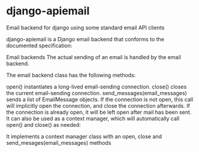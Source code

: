 # django-apiemail
Email backend for django using some standard email API clients

django-apiemail is a Django email backend that conforms to the documented specification:

Email backends
The actual sending of an email is handled by the email backend.

The email backend class has the following methods:

open() instantiates a long-lived email-sending connection.
close() closes the current email-sending connection.
send_messages(email_messages) sends a list of EmailMessage objects. If the connection is not open, this call will implicitly open the connection, and close the connection afterwards. If the connection is already open, it will be left open after mail has been sent.
It can also be used as a context manager, which will automatically call open() and close() as needed:

It implements a context manager class with an open, close and send_mesages(email_messages) methods
